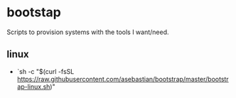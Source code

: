 # bootstap

Scripts to provision systems with the tools I want/need.

## linux

- `sh -c "$(curl -fsSL https://raw.githubusercontent.com/asebastian/bootstrap/master/bootstrap-linux.sh)"
